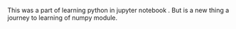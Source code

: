 This was a part of learning python in jupyter notebook . But is a new thing a journey to learning of numpy module.
